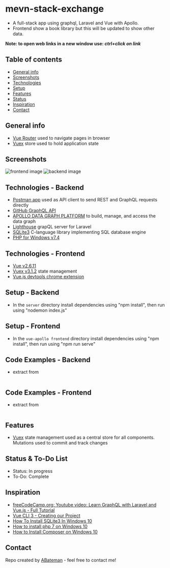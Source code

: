 # mevn-stack-exchange

* A full-stack app using graphql, Laravel and Vue with Apollo.
* Frontend show a book library but this will be updated to show other data.

**Note: to open web links in a new window use: _ctrl+click on link_**

## Table of contents

* [General info](#general-info)
* [Screenshots](#screenshots)
* [Technologies](#technologies)
* [Setup](#setup)
* [Features](#features)
* [Status](#status)
* [Inspiration](#inspiration)
* [Contact](#contact)

## General info

* [Vue Router](https://router.vuejs.org/guide/essentials/navigation.html) used to navigate pages in browser
* [Vuex](https://vuex.vuejs.org/api/#vuex-store) store used to hold application state

## Screenshots

![frontend image](./img/frontend.png)
![backend image](./img/backend.png)

## Technologies - Backend

* [Postman app](https://www.postman.com/) used as API client to send REST and GraphQL requests directly
* [GitHub GraphQL API](https://developer.github.com/v4/explorer/)
* [APOLLO DATA GRAPH PLATFORM](https://www.apollographql.com/platform/) to build, manage, and access the data graph
* [Lighthouse](https://lighthouse-php.com/) grapQL server for Laravel
* [SQLite3](https://www.sqlite.org/index.html) C-language library implementing SQL database engine
* [PHP for Windows v7.4](https://windows.php.net/)

## Technologies - Frontend

* [Vue v2.6.11](https://vuejs.org/)
* [Vuex v3.1.2](https://vuex.vuejs.org/) state management
* [Vue.js devtools chrome extension](https://chrome.google.com/webstore/detail/vuejs-devtools/nhdogjmejiglipccpnnnanhbledajbpd?hl=en)

## Setup - Backend

* In the `server` directory install dependencies using "npm install", then run using "nodemon index.js"

## Setup - Frontend

* In the `vue-apollo frontend` directory install dependencies using "npm install", then run using "npm run serve"

## Code Examples - Backend

* extract from

```javascript

```

## Code Examples - Frontend

* extract from

```javascript

```

## Features

* [Vuex](https://vuex.vuejs.org/) state management used as a central store for all components. Mutations used to commit and track changes

## Status & To-Do List

* Status: In progress
* To-Do: Complete

## Inspiration

* [freeCodeCamp.org: Youtube video: Learn GraphQL with Laravel and Vue.js - Full Tutorial](https://www.youtube.com/watch?v=4z3EMCc4bP4)
* [Vue CLI 3 - Creating our Project](https://www.vuemastery.com/courses/real-world-vue-js/vue-cli/)
* [How To Install SQLite3 In Windows 10](https://www.youtube.com/watch?v=XA3w8tQnYCA)
* [How to install php 7 on Windows 10](https://www.youtube.com/watch?v=4_-12QSaaFg)
* [How to Install Composer on Windows 10](https://www.wdb24.com/how-to-install-composer-on-windows-10/)

## Contact

Repo created by [ABateman](https://www.andrewbateman.org) - feel free to contact me!
